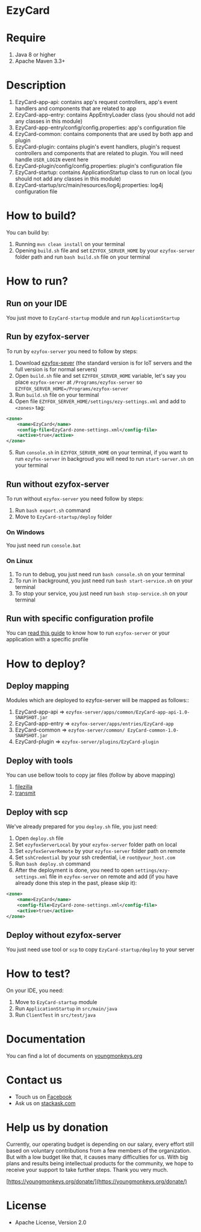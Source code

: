 
# EzyCard

# Require

1. Java 8 or higher
2. Apache Maven 3.3+

# Description

1. EzyCard-app-api: contains app's request controllers, app's event handlers and components that are related to app
2. EzyCard-app-entry: contains AppEntryLoader class (you should not add any classes in this module)
3. EzyCard-app-entry/config/config.properties: app's configuration file
4. EzyCard-common: contains components that are used by both app and plugin
5. EzyCard-plugin: contains plugin's event handlers, plugin's request controllers and components that are related to plugin. You will need handle `USER_LOGIN` event here
6. EzyCard-plugin/config/config.properties: plugin's configuration file
7. EzyCard-startup: contains ApplicationStartup class to run on local (you should not add any classes in this module)
8. EzyCard-startup/src/main/resources/log4j.properties: log4j configuration file

# How to build?

You can build by:

1. Running `mvn clean install` on your terminal
2. Opening `build.sh` file and set `EZYFOX_SERVER_HOME` by your `ezyfox-server` folder path and run `bash build.sh` file on your terminal

# How to run?

## Run on your IDE

You just move to `EzyCard-startup` module and run `ApplicationStartup`

## Run by ezyfox-server

To run by `ezyfox-server` you need to follow by steps:
1. Download [ezyfox-sever](https://resources.tvd12.com/) (the standard version is for IoT servers and the full version is for normal servers)
2. Open `build.sh` file and set `EZYFOX_SERVER_HOME` variable, let's say you place `ezyfox-server` at `/Programs/ezyfox-server` so `EZYFOX_SERVER_HOME=/Programs/ezyfox-server`
3. Run `build.sh` file on your terminal
4. Open file `EZYFOX_SERVER_HOME/settings/ezy-settings.xml` and add to `<zones>` tag:

```xml
<zone>
	<name>EzyCard</name>
	<config-file>EzyCard-zone-settings.xml</config-file>
	<active>true</active>
</zone>
```

5. Run `console.sh` in `EZYFOX_SERVER_HOME` on your terminal, if you want to run `ezyfox-server` in backgroud you will need to run `start-server.sh` on your terminal

## Run without ezyfox-server

To run without `ezyfox-server` you need follow by steps:

1. Run `bash export.sh` command
2. Move to `EzyCard-startup/deploy` folder

### On Windows

You just need run `console.bat`

### On Linux

1. To run to debug, you just need run `bash console.sh` on your terminal
2. To run in background, you just need run `bash start-service.sh` on your terminal
3. To stop your service, you just need run `bash stop-service.sh` on your terminal

## Run with specific configuration profile

You can [read this guide](https://youngmonkeys.org/ezyfox-server-project-configuration/) to know how to run `ezyfox-server` or your application with a specific profile

# How to deploy?

## Deploy mapping

Modules which are deployed to ezyfox-server will be mapped as follows::

1. EzyCard-app-api => `ezyfox-server/apps/common/EzyCard-app-api-1.0-SNAPSHOT.jar`
2. EzyCard-app-entry => `ezyfox-server/apps/entries/EzyCard-app`
3. EzyCard-common => `ezyfox-server/common/ EzyCard-common-1.0-SNAPSHOT.jar`
4. EzyCard-plugin => `ezyfox-server/plugins/EzyCard-plugin`

## Deploy with tools

You can use bellow tools to copy jar files (follow by above mapping)

1. [filezilla](https://filezilla-project.org/)
2. [transmit](https://panic.com/transmit/)

## Deploy with scp

We've already prepared for you `deploy.sh` file, you just need:

1. Open `deploy.sh` file
2. Set `ezyfoxServerLocal` by your `ezyfox-server` folder path on local
3. Set `ezyfoxServerRemote` by your `ezyfox-server` folder path on remote
4. Set `sshCredential` by your ssh credential, i.e `root@your_host.com`
5. Run `bash deploy.sh` command
6. After the deployment is done, you need to open `settings/ezy-settings.xml` file in `ezyfox-server` on remote and add (if you have already done this step in the past, please skip it):

```xml
<zone>
	<name>EzyCard</name>
	<config-file>EzyCard-zone-settings.xml</config-file>
	<active>true</active>
</zone>
```

## Deploy without ezyfox-server

You just need use tool or `scp` to copy `EzyCard-startup/deploy` to your server

# How to test?

On your IDE, you need:

1. Move to `EzyCard-startup` module 
2. Run `ApplicationStartup` in `src/main/java`
3. Run `ClientTest` in `src/test/java`

# Documentation

You can find a lot of documents on [youngmonkeys.org](https://youngmonkeys.org/ezyfox-sever/)

# Contact us

- Touch us on [Facebook](https://www.facebook.com/youngmonkeys.org)
- Ask us on [stackask.com](https://stackask.com)

# Help us by donation

Currently, our operating budget is depending on our salary, every effort still based on voluntary contributions from a few members of the organization. But with a low budget like that, it causes many difficulties for us. With big plans and results being intellectual products for the community, we hope to receive your support to take further steps. Thank you very much.

[https://youngmonkeys.org/donate/](https://youngmonkeys.org/donate/)

# License

- Apache License, Version 2.0
